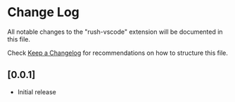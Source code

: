 # Change Log

All notable changes to the "rush-vscode" extension will be documented in this file.

Check [Keep a Changelog](http://keepachangelog.com/) for recommendations on how to structure this file.

## [0.0.1]

- Initial release
